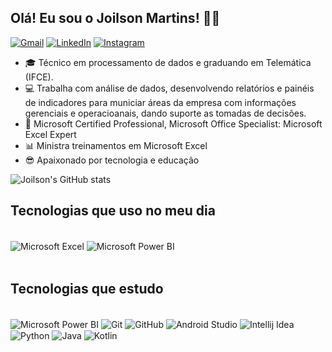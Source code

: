 
## Olá! Eu sou o Joilson Martins! 🖐🏼


[![Gmail](https://img.shields.io/badge/Gmail-D14836?style=for-the-badge&logo=gmail&logoColor=white)](mailto:joilsonmartins@gmail.com)
[![LinkedIn](https://img.shields.io/badge/linkedin-%230077B5.svg?style=for-the-badge&logo=linkedin&logoColor=white)](https://www.linkedin.com/in/joilson)
[![Instagram](https://img.shields.io/badge/Instagram-%23E4405F.svg?style=for-the-badge&logo=Instagram&logoColor=white)](https://www.instagram.com/jm_excel)

- 🎓 Técnico em processamento de dados e graduando em Telemática (IFCE). 
- 💻 Trabalha com análise de dados, desenvolvendo relatórios e painéis de indicadores para municiar áreas da empresa com informações gerenciais e operacioanais, dando suporte as tomadas de decisões.
- 🪪 Microsoft Certified Professional, Microsoft Office Specialist: Microsoft Excel Expert
- 📊 Ministra treinamentos em Microsoft Excel
- 😎 Apaixonado por tecnologia e educação

![Joilson's GitHub stats](https://github-readme-stats.vercel.app/api?username=joilsonmartins&show_icons=true&theme=merko)


## Tecnologias que uso no meu dia

<div style="display: inline_block"></br>
    <img align="center" alt="Microsoft Excel" src="https://img.shields.io/badge/Microsoft_Excel-217346?style=for-the-badge&logo=microsoft-excel&logoColor=white" />
    <img align="center" alt="Microsoft Power BI" src="https://img.shields.io/badge/power_bi-F2C811?style=for-the-badge&logo=powerbi&logoColor=black" />
</div>

</br>

## Tecnologias que estudo

<div style="display: inline_block"></br>
    <img align="center" alt="Microsoft Power BI" src="https://img.shields.io/badge/power_bi-F2C811?style=for-the-badge&logo=powerbi&logoColor=black" />
    <img align="center" alt="Git" src="https://img.shields.io/badge/git-%23F05033.svg?style=for-the-badge&logo=git&logoColor=white" />
    <img align="center" alt="GitHub" src="https://img.shields.io/badge/github-%23121011.svg?style=for-the-badge&logo=github&logoColor=white" />
    <img align="center" alt="Android Studio" src="https://img.shields.io/badge/Android%20Studio-3DDC84.svg?style=for-the-badge&logo=Android-Studio&logoColor=white" />
    <img align="center" alt="Intellij Idea" src="https://img.shields.io/badge/IntelliJ%20IDEA-000000.svg?style=for-the-badge&logo=IntelliJ-IDEA&logoColor=white" />
    <img align="center" alt="Python" src="https://img.shields.io/badge/python-3670A0?style=for-the-badge&logo=python&logoColor=ffdd54" />
    <img align="center" alt="Java" src="https://img.shields.io/badge/java-%23ED8B00.svg?style=for-the-badge&logo=openjdk&logoColor=white" />
    <img align="center" alt="Kotlin" src="https://img.shields.io/badge/Kotlin-0095D5?&style=for-the-badge&logo=kotlin&logoColor=white" />
</div>
